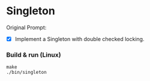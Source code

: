 # Singleton

Original Prompt:
- [x] Implement a Singleton with double checked locking.

### Build & run (Linux)
```
make
./bin/singleton
```
